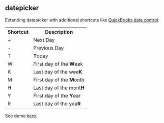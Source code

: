 datepicker
----------

Extending datepicker with additional shortcuts like [QuickBooks date control](http://support.quickbooks.intuit.com/support/pages/inproducthelp/core/qb2k8/contentpackage/core/miscellaneous/info_keyboard_shortcuts_dates.html):

<table>
	<tr>
		<th>Shortcut</th>
		<th>Description</th>
	</tr>
	<tr>
		<td>+</td>
		<td>Next Day</td>
	</tr>
	<tr>
		<td>-</td>
		<td>Previous Day</td>
	</tr>
	<tr>
		<td>T</td>
		<td><b>T</b>oday</td>
	</tr>
	<tr>
		<td>W</td>
		<td>First day of the <b>W</b>eek</td>
	</tr>
	<tr>
		<td>K</td>
		<td>Last day of the wee<b>K</b></td>
	</tr>
	<tr>
		<td>M</td>
		<td>First day of the <b>M</b>onth</td>
	</tr>
	<tr>
		<td>H</td>
		<td>Last day of the mont<b>H</b></td>
	</tr>
	<tr>
		<td>Y</td>
		<td>First day of the <b>Y</b>ear</td>
	</tr>
	<tr>
		<td>R</td>
		<td>Last day of the yea<b>R</b></td>
	</tr>
</table>

See demo [here](http://dl.dropbox.com/u/7676834/jquery-ui-extensions/demo/default.html).